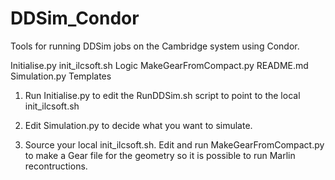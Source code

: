 # DDSim_Condor
Tools for running DDSim jobs on the Cambridge system using Condor.

Initialise.py  init_ilcsoft.sh  Logic  MakeGearFromCompact.py  README.md  Simulation.py  Templates

1) Run Initialise.py to edit the RunDDSim.sh script to point to the local init_ilcsoft.sh

2) Edit Simulation.py to decide what you want to simulate.

3) Source your local init_ilcsoft.sh.  Edit and run MakeGearFromCompact.py to make a Gear file for the geometry so it is possible to run Marlin recontructions.
